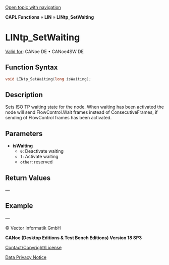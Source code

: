 [Open topic with navigation](../../../../../CANoeDEFamily.htm#Topics/CAPLFunctions/LIN/Functions/CAPLfunctionLINtpSetWaiting.md)

**CAPL Functions** » **LIN** » **LINtp_SetWaiting**

# LINtp_SetWaiting

[Valid for](../../../Shared/FeatureAvailability.md): CANoe DE • CANoe4SW DE

## Function Syntax

```c
void LINtp_SetWaiting(long isWaiting);
```

## Description

Sets ISO TP waiting state for the node. When waiting has been activated the node will send FlowControl.Wait frames instead of ConsecutiveFrames, if sending of FlowControl frames has been activated.

## Parameters

- **isWaiting**
  - `0`: Deactivate waiting
  - `1`: Activate waiting
  - `other`: reserved

## Return Values

—

## Example

—

© Vector Informatik GmbH

**CANoe (Desktop Editions & Test Bench Editions) Version 18 SP3**

[Contact/Copyright/License](../../../Shared/ContactCopyrightLicense.md)

[Data Privacy Notice](https://www.vector.com/int/en/company/get-info/privacy-policy/)
